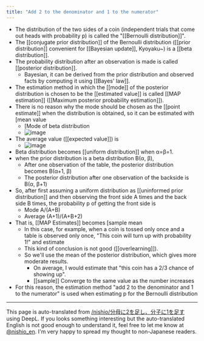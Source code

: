 ```yaml
---
title: "Add 2 to the denominator and 1 to the numerator"
---
```


- The distribution of the two sides of a coin (independent trials that come out heads with probability p) is called the "[[Bernoulli distribution]]".
- The [[conjugate prior distribution]] of the Bernoulli distribution ([[prior distribution]] convenient for [[Bayesian update]], Kyoyaku~) is a [[beta distribution]].
- The probability distribution after an observation is made is called [[posterior distribution]].
    - Bayesian, it can be derived from the prior distribution and observed facts by computing it using [[Bayes' law]].
- The estimation method in which the [[mode]] of the posterior distribution is chosen to be the [[estimated value]] is called [[MAP estimation]] ([[Maximum posterior probability estimation]]).
- There is no reason why the mode should be chosen as the [[point estimate]] when the distribution is obtained, so it can be estimated with [mean value
    - [Mode of beta distribution
    - ![image](https://gyazo.com/56a931b048b951464e9fdc9c819e3ec2/thumb/1000)
- The average value ([[expected value]]) is
    - ![image](https://gyazo.com/4f515d445ece206476f50d00a3351c33/thumb/1000)
- Beta distribution becomes [[uniform distribution]] when α=β=1.
- when the prior distribution is a beta distribution B(α, β),
    - After one observation of the table, the posterior distribution becomes B(α+1, β)
    - The posterior distribution after one observation of the backside is B(α, β+1)
- So, after first assuming a uniform distribution as [[uninformed prior distribution]] and then observing the front side A times and the back side B times, the probability p of getting the front side is
    - Mode A/(A+B)
    - Average (A+1)/(A+B+2)
- That is, [[MAP Estimates]] becomes [sample mean
    - In this case, for example, when a coin is tossed only once and a table is observed only once, "This coin will turn up with probability 1!" and estimate
    - This kind of conclusion is not good ([[overlearning]]).
    - So we'll use the mean of the posterior distribution, which gives more moderate results.
        - On average, I would estimate that "this coin has a 2/3 chance of showing up".
        - [[sample]] Converge to the same value as the number increases
- For this reason, the estimation method "add 2 to the denominator and 1 to the numerator" is used when estimating p for the Bernoulli distribution
---
This page is auto-translated from [/nishio/分母に2を足し、分子に1を足す](https://scrapbox.io/nishio/分母に2を足し、分子に1を足す) using DeepL. If you looks something interesting but the auto-translated English is not good enough to understand it, feel free to let me know at [@nishio_en](https://twitter.com/nishio_en). I'm very happy to spread my thought to non-Japanese readers.